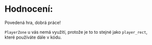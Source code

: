 # Hodnocení:

Povedená hra, dobrá práce!

`PlayerZone` u vás nemá využití, protože je to to stejné jako `player_rect`, které používáte dále v kódu.

